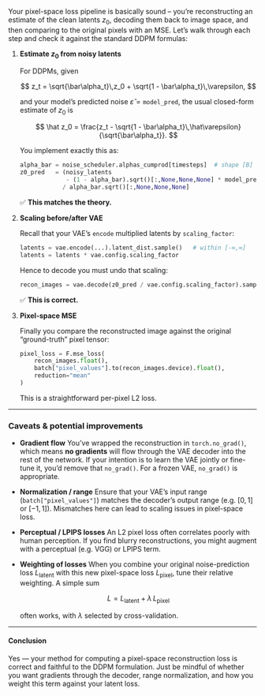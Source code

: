 Your pixel-space loss pipeline is basically sound – you’re reconstructing an estimate of the clean latents $z_0$, decoding them back to image space, and then comparing to the original pixels with an MSE. Let’s walk through each step and check it against the standard DDPM formulas:

1. **Estimate $z_0$ from noisy latents**

   For DDPMs, given

   $$
     z_t = \sqrt{\bar\alpha_t}\,z_0 + \sqrt{1 - \bar\alpha_t}\,\varepsilon,
   $$

   and your model’s predicted noise $\hat\varepsilon = \texttt{model\_pred}$, the usual closed-form estimate of $z_0$ is

   $$
     \hat z_0 
     = \frac{z_t - \sqrt{1 - \bar\alpha_t}\,\hat\varepsilon}{\sqrt{\bar\alpha_t}}.
   $$

   You implement exactly this as:

   ```python
   alpha_bar = noise_scheduler.alphas_cumprod[timesteps]  # shape [B]
   z0_pred   = (noisy_latents
                - (1 - alpha_bar).sqrt()[:,None,None,None] * model_pred)
               / alpha_bar.sqrt()[:,None,None,None]
   ```

   ✅ **This matches the theory.**

2. **Scaling before/after VAE**

   Recall that your VAE’s `encode` multiplied latents by `scaling_factor`:

   ```python
   latents = vae.encode(...).latent_dist.sample()   # within [-∞,∞]
   latents = latents * vae.config.scaling_factor
   ```

   Hence to decode you must undo that scaling:

   ```python
   recon_images = vae.decode(z0_pred / vae.config.scaling_factor).sample
   ```

   ✅ **This is correct.**

3. **Pixel-space MSE**

   Finally you compare the reconstructed image against the original “ground-truth” pixel tensor:

   ```python
   pixel_loss = F.mse_loss(
       recon_images.float(),
       batch["pixel_values"].to(recon_images.device).float(),
       reduction="mean"
   )
   ```

   This is a straightforward per-pixel L2 loss.

---

### Caveats & potential improvements

* **Gradient flow**
  You’ve wrapped the reconstruction in `torch.no_grad()`, which means **no gradients** will flow through the VAE decoder into the rest of the network. If your intention is to learn the VAE jointly or fine-tune it, you’d remove that `no_grad()`. For a frozen VAE, `no_grad()` is appropriate.

* **Normalization / range**
  Ensure that your VAE’s input range (`batch["pixel_values"]`) matches the decoder’s output range (e.g. $[0,1]$ or $[-1,1]$). Mismatches here can lead to scaling issues in pixel-space loss.

* **Perceptual / LPIPS losses**
  An L2 pixel loss often correlates poorly with human perception. If you find blurry reconstructions, you might augment with a perceptual (e.g. VGG) or LPIPS term.

* **Weighting of losses**
  When you combine your original noise-prediction loss $L_{\mathrm{latent}}$ with this new pixel-space loss $L_{\mathrm{pixel}}$, tune their relative weighting. A simple sum

  $$
    L = L_{\mathrm{latent}} + \lambda\,L_{\mathrm{pixel}}
  $$

  often works, with $\lambda$ selected by cross-validation.

---

#### Conclusion

Yes — your method for computing a pixel-space reconstruction loss is correct and faithful to the DDPM formulation. Just be mindful of whether you want gradients through the decoder, range normalization, and how you weight this term against your latent loss.
